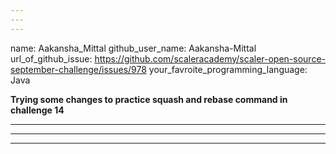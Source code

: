 ```yaml
---
---
---
```


name: Aakansha_Mittal
github_user_name: Aakansha-Mittal
url_of_github_issue: https://github.com/scaleracademy/scaler-open-source-september-challenge/issues/978
your_favroite_programming_language: Java


 **Trying some changes to practice squash and rebase command in challenge 14** 


---
---
---

